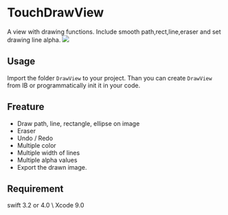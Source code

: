 # TouchDrawView
A view with drawing functions. Include smooth path,rect,line,eraser and set drawing line alpha.
![](https://raw.githubusercontent.com/kakerucode/DrawView/master/screenshot.png)

## Usage
Import the folder `DrawView` to  your project.
Than you can create `DrawView` from IB or programmatically init it in your code.

## Freature
- Draw path, line, rectangle, ellipse on image
- Eraser
- Undo / Redo
- Multiple color
- Multiple width of lines
- Multiple alpha values
- Export the drawn image.

## Requirement
swift 3.2 or 4.0  \  Xcode 9.0


